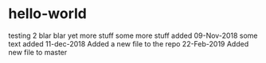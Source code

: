# hello-world
testing 2
blar blar
yet more stuff
some more stuff added
09-Nov-2018 some text added
11-dec-2018 Added a new file to the repo
22-Feb-2019 Added new file to master
